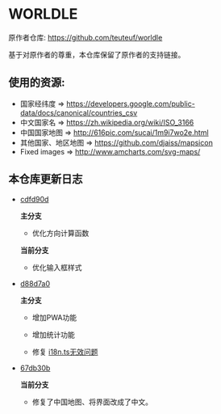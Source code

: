 # WOR**L**DLE

原作者仓库: https://github.com/teuteuf/worldle

基于对原作者的尊重，本仓库保留了原作者的支持链接。

## 使用的资源:

- 国家经纬度 => https://developers.google.com/public-data/docs/canonical/countries_csv
- 中文国家名 => https://zh.wikipedia.org/wiki/ISO_3166
- 中国国家地图 => http://616pic.com/sucai/1m9i7wo2e.html
- 其他国家、地区地图 => https://github.com/djaiss/mapsicon
- Fixed images => http://www.amcharts.com/svg-maps/

## 本仓库更新日志

- [cdfd90d](https://github.com/teuteuf/worldle/tree/cdfd90d094a378fa744f886e9732dd0b1c53c9fe)
  
  **主分支**
  
  - 优化方向计算函数
  
  **当前分支**
  
  - 优化输入框样式
  
- [d88d7a0](https://github.com/teuteuf/worldle/tree/d88d7a07e95b37d727d69bda8721a6c4424eced6)
  
  **主分支**
  
  - 增加PWA功能
  
  - 增加统计功能
  - 修复 [i18n.ts无效问题](https://github.com/teuteuf/worldle/issues/43)
  
- [67db30b](https://github.com/teuteuf/worldle/tree/67db30bdf79c0965c19acd53f5744c1773eb307d)
  
  **当前分支**
  
  - 修复了中国地图、将界面改成了中文。